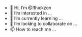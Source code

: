- 👋 Hi, I’m @Rhickzon
- 👀 I’m interested in ...
- 🌱 I’m currently learning ...
- 💞️ I’m looking to collaborate on ...
- 📫 How to reach me ...

<!---
Rhickzon/Rhickzon is a ✨ special ✨ repository because its `README.md` (this file) appears on your GitHub profile.
You can click the Preview link to take a look at your changes.
--->
